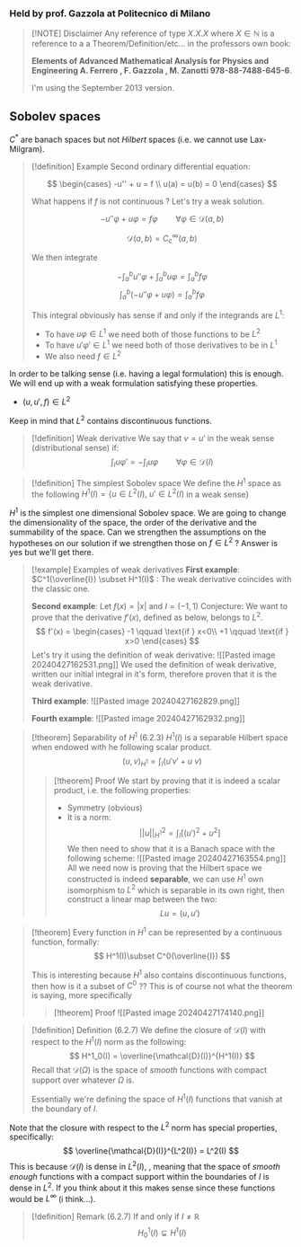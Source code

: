 
### Held by prof. Gazzola at Politecnico di Milano



> [!NOTE] Disclaimer
> Any reference of type $X.X.X$ where $X \in \mathbb{N}$ is a reference to a a Theorem/Definition/etc... in the professors own book:
> 
> **Elements of Advanced Mathematical Analysis for Physics and Engineering 
> A. Ferrero , F. Gazzola , M. Zanotti 
> 978-88-7488-645-6**. 
> 
> I'm using the September 2013 version.




## Sobolev spaces 

$C^*$ are banach spaces but not *Hilbert* spaces (i.e. we cannot use Lax-Milgram).

> [!definition] Example
> Second ordinary differential equation:
> 
> $$
> \begin{cases}
> -u'' + u = f \\ 
> u(a) = u(b) = 0
> \end{cases}
> $$
> 
> What happens if $f$ is not continuous ? Let's try a weak solution.
> 
> $$
> -u''\varphi + u\varphi = f\varphi \qquad \forall \varphi \in \mathcal{D}(a,b)
> $$
> 
> $$
> \mathcal{D}(a,b) = C^\infty_c(a,b)
> $$
> 
> We then integrate 
> 
> $$
> -\int_a^b u''\varphi + \int_a^b u \varphi = \int_a^b f \varphi
> $$
> $$
> \int_a^b (-u''\varphi + u \varphi) = \int_a^b f \varphi
> $$
> 
> This integral obviously has sense if and only if the integrands are $L^1$:
> - To have $u\varphi \in L^1$ we need both of those functions to be $L^2$
> - To have $u'\varphi' \in L^1$ we need both of those derivatives to be in $L^1$ 
> - We also need $f \in L^2$

In order to be talking sense (i.e. having a legal formulation) this is enough. We will end up with a weak formulation satisfying these properties.
- $(u,u',f)\in L^2$

Keep in mind that $L^2$ contains discontinuous functions.

>[!definition] Weak derivative 
>We say that $v=u'$ in the weak sense (distributional sense) if:
>$$\int_I u\varphi' = -\int_I u\varphi \qquad \forall \varphi \in \mathcal{D}(I)$$


> [!definition] The simplest Sobolev space
> We define the $H^1$ space as the following
> $H^1(I) = \{u\in L^2(I) ,\ u' \in L^2(I)$ in a weak sense$\}$ 

$H^1$ is the simplest one dimensional Sobolev space. We are going to change the dimensionality of the space, the order of the derivative and the summability of the space. 
Can we strengthen the assumptions on the hypotheses on our solution if we strengthen those on $f\in L^2$ ? Answer is yes but we'll get there.

>[!example] Examples of weak derivatives
> **First example**:
> $C^1(\overline{I}) \subset H^1(I)$ : The weak derivative coincides with the classic one.
> 
> **Second example**:
> Let $f(x) = |x|$ and $I = (-1,1)$
>  Conjecture: We want to prove that the derivative $f'(x)$, defined as below, belongs to $L^2$.
>  $$
>  f'(x) = \begin{cases}
> -1 \qquad \text{if } x<0\\ 
> +1 \qquad \text{if } x>0
> \end{cases}
>  $$
>  Let's try it using the definition of weak derivative:
>  ![[Pasted image 20240427162531.png]]
>  We used the definition of weak derivative, written our initial integral in it's form, therefore proven that it is the weak derivative.
>  
>  **Third example**:
>  ![[Pasted image 20240427162829.png]]
>  
>  **Fourth example**: 
>  ![[Pasted image 20240427162932.png]]

>[!theorem] Separability of $H^1$ (6.2.3) 
>$H^1(I)$ is a separable Hilbert space when endowed with he following scalar product.
>$$
>(u,v)_{H^1} = \int_I (u'v' + u \ v)
>$$
>>[!theorem] Proof
>>We start by proving that it is indeed a scalar product, i.e. the following properties:
>>- Symmetry (obvious)
>>- It is a norm:
>> $$||u||^2_{H^1} = \int_I[(u')^2 + u^2 ]$$
>> We then need to show that it is a Banach space with the following scheme:
>> ![[Pasted image 20240427163554.png]]
>>  All we need now is proving that the Hilbert space we constructed is indeed **separable**, we can use $H^1$ own isomorphism to $L^2$ which is separable in its own right, then construct a linear map between the two:
>>  $$
>>  Lu = (u,u')
>>  $$

>[!theorem]
> Every function in $H^1$ can be represented by a continuous function, formally:
> $$
> H^1(I)\subset C^0(\overline{I})
> $$
> 
> This is interesting because $H^1$ also contains discontinuous functions, then how is it a subset of $C^0$ ?? 
> This is of course not what the theorem is saying, more specifically
> >[!theorem] Proof
> >![[Pasted image 20240427174140.png]]

>[!definition] Definition (6.2.7)
> We define the closure of $\mathcal{D}(I)$ with respect to the $H^1(I)$ norm as the following: 
> $$
> H^1_0(I) = \overline{\mathcal{D}(I)}^{H^1(I)}
> $$
> Recall that $\mathcal{D}(\Omega)$ is the space of *smooth* functions with compact support over whatever $\Omega$ is. 
> 
> Essentially we're defining the space of $H^1(I)$ functions that vanish at the boundary of $I$.

Note that the closure with respect to the $L^2$ norm has special properties, specifically:
$$
\overline{\mathcal{D}(I)}^{L^2(I)} = L^2(I)
$$
This is because $\mathcal{D}(I)$ is dense in $L^2(I)$, , meaning that the space of *smooth enough* functions with a compact support within the boundaries of $I$ is dense in $L^2$. If you think about it this makes sense since these functions would be $L^\infty$ (i think...).

>[!definition] Remark (6.2.7)
>If and only if $I \neq \mathbb{R}$
>$$
> H^1_0(I) \subsetneq H^1(I)
>$$